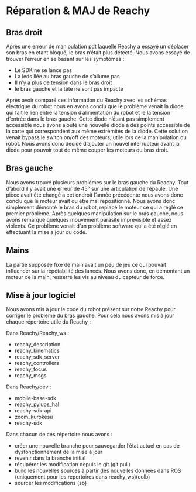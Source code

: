 # Réparation  & MAJ de Reachy


## Bras droit
Après une erreur de manipulation pdt laquelle Reachy a essayé un déplacer son bras en etant bloqué, le bras n’était plus détecté. 
Nous avons essayé de trouver l’erreur en se basant sur les symptômes :
- Le SDK ne se lance pas
- La leds liée au bras gauche de s’allume pas
- Il n’y a plus de tension dans le bras droit
- le bras gauche et la tête ne sont pas impacté

Après avoir comparé ces information du Reachy avec les schémas electrique du robot nous en avons conclu que le problème venait la diode qui fait le lien entre la tension d’alimentation du robot et le la tension d’entrée dans le bras gauche.
Cette diode n’étant pas simplement accessible nous avons ajouté une nouvelle diode a des points accessible de la carte qui correspondent aux même extrémités de la diode.
Cette solution venait bypass le switch on/off des moteurs, utile lors de la manipulation du robot. Nous avons donc décidé d’ajouter un nouvel interrupteur avant la diode pour pouvoir tout de même couper les moteurs du bras droit.


## Bras gauche
Nous avons trouvé plusieurs problèmes sur le bras gauche du Reachy.
Tout d’abord il y avait une erreur de 45° sur une articulation de l’épaule. Une pièce avait été changé a cet endroit l’année précédente nous avons donc conclu que le moteur avait du être mal repositionné. Nous avons donc simplement démonté le bras du robot, replacé le moteur ce qui a réglé ce premier problème.
Après quelques manipulation sur le bras gauche, nous avons remarqué quelques mouvement parasite imprévisible et assez violents. Ce problème venait d’un problème software qui a été réglé en effectuant la mise a jour du code.




## Mains
La partie supposée fixe de main avait un peu de jeu ce qui pouvait influencer sur la répétabilité des lancés. Nous avons donc, en démontant un moteur de la main, resserré les vis au niveau du capteur de force. 



## Mise à jour logiciel
Nous avons mis à jour le code du robot présent sur notre Reachy pour corriger le problème du bras gauche. Pour cela nous avons mis à jour chaque répertoire utile du Reachy :

Dans Reachy/Reachy_ws :
- reachy_description
- reachy_kinematics  
- reachy_sdk_server
- reachy_controllers      
- reachy_focus        
- reachy_msgs

Dans Reachy/dev :
- mobile-base-sdk       
- reachy_pyluos_hal  
- reachy-sdk-api         
- zoom_kurokesu
- reachy-sdk




Dans chacun de ces répertoire nous avons :
- créer une nouvelle branche pour sauvegarder l’état actuel en cas de dysfonctionnement de la mise à jour
- revenir dans la branche initial
- récupérer les modification depuis le git (git pull)
- build les nouvelles sources à partir des nouvelles données dans ROS (uniquement pour les repertoires dans reachy_ws)(colb)
- sourcer les modifications (sb)